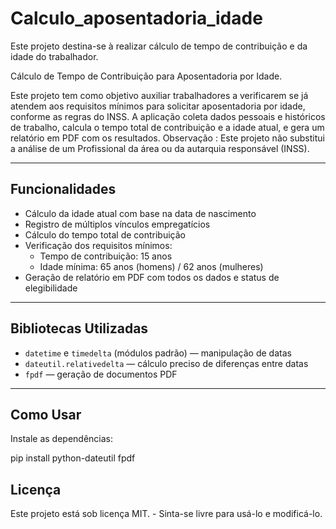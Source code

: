 # Calculo_aposentadoria_idade
Este projeto destina-se à realizar cálculo de tempo de contribuição e da idade do trabalhador.

Cálculo de Tempo de Contribuição para Aposentadoria por Idade. 

Este projeto tem como objetivo auxiliar trabalhadores a verificarem se já atendem aos requisitos mínimos para solicitar aposentadoria por idade, conforme as regras do INSS. A aplicação coleta dados pessoais e históricos de trabalho, calcula o tempo total de contribuição e a idade atual, e gera um relatório em PDF com os resultados. Observação : Este projeto não substitui a análise de  um Profissional da área ou da autarquia responsável (INSS).

---
## Funcionalidades

- Cálculo da idade atual com base na data de nascimento
- Registro de múltiplos vínculos empregatícios
- Cálculo do tempo total de contribuição
- Verificação dos requisitos mínimos:
  - Tempo de contribuição: 15 anos
  - Idade mínima: 65 anos (homens) / 62 anos (mulheres)
- Geração de relatório em PDF com todos os dados e status de elegibilidade

---

## Bibliotecas Utilizadas

- `datetime` e `timedelta` (módulos padrão) — manipulação de datas
- `dateutil.relativedelta` — cálculo preciso de diferenças entre datas
- `fpdf` — geração de documentos PDF

---

## Como Usar

Instale as dependências:


pip install python-dateutil fpdf

## Licença

Este projeto está sob licença MIT. - Sinta-se livre para usá-lo  e modificá-lo. 

